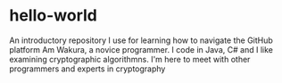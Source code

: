 # hello-world
An introductory repository I use for learning how to navigate the GitHub platform
Am Wakura, a novice programmer. I code in Java, C# and I like examining cryptographic algorithmns. I'm here to meet with other programmers and experts in cryptography
